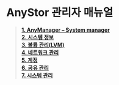 # AnyStor 관리자 매뉴얼

>	**[1. AnyManager – System manager](anymanager/)**    
>	**[2. 시스템 정보](systeminfo/)**    
>	**[3. 볼륨 관리\(LVM\)](volume/)**    
>	**[4. 네트워크 관리](network/)**    
>	**[5. 계정](account/)**    
>	**[6. 공유 관리](share/)**    
>	**[7. 시스템 관리](system/)**    

